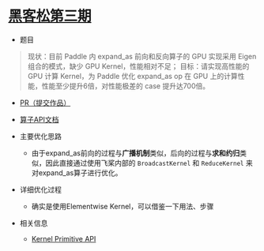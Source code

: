 # [黑客松第三期](https://github.com/PaddlePaddle/Paddle/issues/43938)
- 题目

> 现状：目前 Paddle 内 expand_as 前向和反向算子的 GPU 实现采用 Eigen 组合的模式，缺少 GPU Kernel，性能相对不足；
> 目标：请实现高性能的 GPU 计算 Kernel，为 Paddle 优化 expand_as op 在 GPU 上的计算性能，性能至少提升6倍，对性能极差的 case 提升达700倍。

- [PR（提交作品）](https://github.com/PaddlePaddle/Paddle/pull/52700)

- [算子API文档](https://www.paddlepaddle.org.cn/documentation/docs/zh/api/paddle/expand_as_cn.html)

- 主要优化思路

	- 由于expand_as前向的过程与**广播机制**类似，后向的过程与**求和约归**类似，因此直接通过使用飞桨内部的 `BroadcastKernel` 和 `ReduceKernel` 来对expand_as算子进行优化。

- 详细优化过程

	- 确实是使用Elementwise Kernel，可以借鉴一下用法、步骤

- 相关信息

	- [Kernel Primitive API](https://www.paddlepaddle.org.cn/documentation/docs/zh/2.2/guides/07_new_op/kernel_primitive_api/index_cn.html)

	

